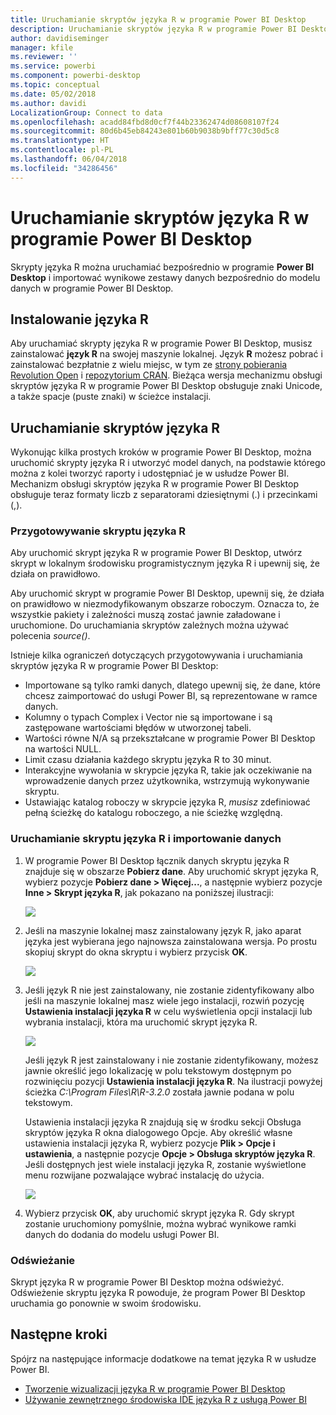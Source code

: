 ```yaml
---
title: Uruchamianie skryptów języka R w programie Power BI Desktop
description: Uruchamianie skryptów języka R w programie Power BI Desktop
author: davidiseminger
manager: kfile
ms.reviewer: ''
ms.service: powerbi
ms.component: powerbi-desktop
ms.topic: conceptual
ms.date: 05/02/2018
ms.author: davidi
LocalizationGroup: Connect to data
ms.openlocfilehash: acadd84fbd8d0cf7f44b23362474d08608107f24
ms.sourcegitcommit: 80d6b45eb84243e801b60b9038b9bff77c30d5c8
ms.translationtype: HT
ms.contentlocale: pl-PL
ms.lasthandoff: 06/04/2018
ms.locfileid: "34286456"
---
```

# <a name="run-r-scripts-in-power-bi-desktop"></a>Uruchamianie skryptów języka R w programie Power BI Desktop
Skrypty języka R można uruchamiać bezpośrednio w programie **Power BI Desktop** i importować wynikowe zestawy danych bezpośrednio do modelu danych w programie Power BI Desktop.

## <a name="install-r"></a>Instalowanie języka R
Aby uruchamiać skrypty języka R w programie Power BI Desktop, musisz zainstalować **język R** na swojej maszynie lokalnej. Język **R** możesz pobrać i zainstalować bezpłatnie z wielu miejsc, w tym ze [strony pobierania Revolution Open](https://mran.revolutionanalytics.com/download/) i [repozytorium CRAN](https://cran.r-project.org/bin/windows/base/). Bieżąca wersja mechanizmu obsługi skryptów języka R w programie Power BI Desktop obsługuje znaki Unicode, a także spacje (puste znaki) w ścieżce instalacji.

## <a name="run-r-scripts"></a>Uruchamianie skryptów języka R
Wykonując kilka prostych kroków w programie Power BI Desktop, można uruchomić skrypty języka R i utworzyć model danych, na podstawie którego można z kolei tworzyć raporty i udostępniać je w usłudze Power BI. Mechanizm obsługi skryptów języka R w programie Power BI Desktop obsługuje teraz formaty liczb z separatorami dziesiętnymi (.) i przecinkami (,).

### <a name="prepare-an-r-script"></a>Przygotowywanie skryptu języka R
Aby uruchomić skrypt języka R w programie Power BI Desktop, utwórz skrypt w lokalnym środowisku programistycznym języka R i upewnij się, że działa on prawidłowo.

Aby uruchomić skrypt w programie Power BI Desktop, upewnij się, że działa on prawidłowo w niezmodyfikowanym obszarze roboczym. Oznacza to, że wszystkie pakiety i zależności muszą zostać jawnie załadowane i uruchomione. Do uruchamiania skryptów zależnych można używać polecenia *source()*.

Istnieje kilka ograniczeń dotyczących przygotowywania i uruchamiania skryptów języka R w programie Power BI Desktop:

* Importowane są tylko ramki danych, dlatego upewnij się, że dane, które chcesz zaimportować do usługi Power BI, są reprezentowane w ramce danych.
* Kolumny o typach Complex i Vector nie są importowane i są zastępowane wartościami błędów w utworzonej tabeli.
* Wartości równe N/A są przekształcane w programie Power BI Desktop na wartości NULL.
* Limit czasu działania każdego skryptu języka R to 30 minut.
* Interakcyjne wywołania w skrypcie języka R, takie jak oczekiwanie na wprowadzenie danych przez użytkownika, wstrzymują wykonywanie skryptu.
* Ustawiając katalog roboczy w skrypcie języka R, *musisz* zdefiniować pełną ścieżkę do katalogu roboczego, a nie ścieżkę względną.

### <a name="run-your-r-script-and-import-data"></a>Uruchamianie skryptu języka R i importowanie danych
1. W programie Power BI Desktop łącznik danych skryptu języka R znajduje się w obszarze **Pobierz dane**. Aby uruchomić skrypt języka R, wybierz pozycje **Pobierz dane &gt; Więcej...**, a następnie wybierz pozycje **Inne &gt; Skrypt języka R**, jak pokazano na poniższej ilustracji:
   
   ![](media/desktop-r-scripts/r-scripts-1.png)
2. Jeśli na maszynie lokalnej masz zainstalowany język R, jako aparat języka jest wybierana jego najnowsza zainstalowana wersja. Po prostu skopiuj skrypt do okna skryptu i wybierz przycisk **OK**.
   
   ![](media/desktop-r-scripts/r-scripts-2.png)
3. Jeśli język R nie jest zainstalowany, nie zostanie zidentyfikowany albo jeśli na maszynie lokalnej masz wiele jego instalacji, rozwiń pozycję **Ustawienia instalacji języka R** w celu wyświetlenia opcji instalacji lub wybrania instalacji, która ma uruchomić skrypt języka R.
   
   ![](media/desktop-r-scripts/r-scripts-3.png)
   
   Jeśli język R jest zainstalowany i nie zostanie zidentyfikowany, możesz jawnie określić jego lokalizację w polu tekstowym dostępnym po rozwinięciu pozycji **Ustawienia instalacji języka R**. Na ilustracji powyżej ścieżka *C:\Program Files\R\R-3.2.0* została jawnie podana w polu tekstowym.
   
   Ustawienia instalacji języka R znajdują się w środku sekcji Obsługa skryptów języka R okna dialogowego Opcje. Aby określić własne ustawienia instalacji języka R, wybierz pozycje **Plik > Opcje i ustawienia**, a następnie pozycje **Opcje > Obsługa skryptów języka R**. Jeśli dostępnych jest wiele instalacji języka R, zostanie wyświetlone menu rozwijane pozwalające wybrać instalację do użycia.
   
   ![](media/desktop-r-scripts/r-scripts-4.png)
4. Wybierz przycisk **OK**, aby uruchomić skrypt języka R. Gdy skrypt zostanie uruchomiony pomyślnie, można wybrać wynikowe ramki danych do dodania do modelu usługi Power BI.

### <a name="refresh"></a>Odświeżanie
Skrypt języka R w programie Power BI Desktop można odświeżyć. Odświeżenie skryptu języka R powoduje, że program Power BI Desktop uruchamia go ponownie w swoim środowisku.

## <a name="next-steps"></a>Następne kroki
Spójrz na następujące informacje dodatkowe na temat języka R w usłudze Power BI.

* [Tworzenie wizualizacji języka R w programie Power BI Desktop](desktop-r-visuals.md)
* [Używanie zewnętrznego środowiska IDE języka R z usługą Power BI](desktop-r-ide.md)

